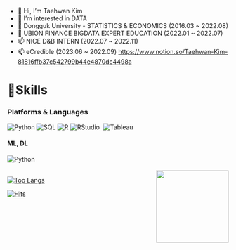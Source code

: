 - 👋 Hi, I’m Taehwan Kim
- 👀 I’m interested in DATA
- 🌱 Dongguk University - STATISTICS & ECONOMICS (2016.03 ~ 2022.08)
- 💞️ UBION FINANCE BIGDATA EXPERT EDUCATION (2022.01 ~ 2022.07)
- 📫 NICE D&B INTERN (2022.07 ~ 2022.11)
- 📫 eCredible (2023.06 ~ 2022.09)
https://www.notion.so/Taehwan-Kim-81816ffb37c542799b44e4870dc4498a

# 💪Skills
### Platforms &amp; Languages
<div align=left>     
    <img alt="Python" src="https://img.shields.io/badge/python%20-%2314354C.svg?&style=flat-square&logo=python&logoColor=white"/>    
    <img alt="SQL" src="https://img.shields.io/badge/MySQL-005C84?style=flat-square&logo=mysql&logoColor=white"/>      
    <img alt="R" src="https://img.shields.io/badge/R-276DC3?style=flat-square&logo=R&logoColor=white"/>  
    <img alt="RStudio" src="https://img.shields.io/badge/RStudio-75AADB?style=flat-square&logo=RStudio&logoColor=white"/> 
    <img alt="" src="https://img.shields.io/badge/Selenium-43B02A?style=flat-square&logo=Selenium&logoColor=white">
    <img alt="Tableau" src="https://img.shields.io/badge/Tableau-E97627?style=flat-square&logo=Tableau&logoColor=white">
</div>

#### ML, DL

<div align=left>
    <img alt="Python" src="https://img.shields.io/badge/python%20-%2314354C.svg?&style=flat-square&logo=python&logoColor=white"/>    
    <img alt="" src="https://img.shields.io/badge/Numpy-777BB4?style=flat-square&logo=numpy&logoColor=white">
    <img alt="" src="https://img.shields.io/badge/Pandas-2C2D72?style=flat-square&logo=pandas&logoColor=white">
    <img alt="" src="https://img.shields.io/badge/scikit_learn-F7931E?style=flat-square&logo=scikit-learn&logoColor=white">
    <img alt="" src="https://img.shields.io/badge/TensorFlow-FF6F00?style=flat-square&logo=TensorFlow&logoColor=white">  
</div>
<br/>


<img align='right' src="https://github-readme-stats.vercel.app/api?username=KTH7" height="165">  

[![Top Langs](https://github-readme-stats.vercel.app/api/top-langs/?username=KTH7)](https://github.com/KTH7/github-readme-stats)

[![Hits](https://hits.seeyoufarm.com/api/count/incr/badge.svg?url=https%3A%2F%2Fgithub.com%2FKTH7&count_bg=%23EB8B10&title_bg=%23684327&icon=&icon_color=%23E7E7E7&title=VISIT&edge_flat=false)](https://github.com/KTH7)



